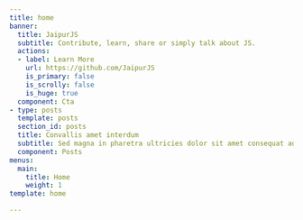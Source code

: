 ```yaml
---
title: home
banner:
  title: JaipurJS
  subtitle: Contribute, learn, share or simply talk about JS.
  actions:
  - label: Learn More
    url: https://github.com/JaipurJS
    is_primary: false
    is_scrolly: false
    is_huge: true
  component: Cta
- type: posts
  template: posts
  section_id: posts
  title: Convallis amet interdum
  subtitle: Sed magna in pharetra ultricies dolor sit amet consequat adipiscing lorem.
  component: Posts
menus:
  main:
    title: Home
    weight: 1
template: home

---
```

